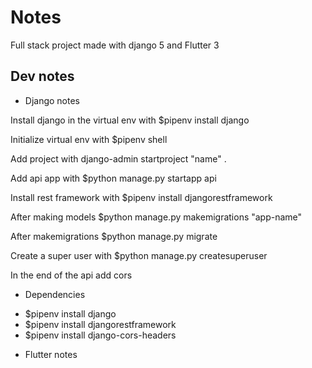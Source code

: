 # Notes 

Full stack project made with django 5 and Flutter 3

## Dev notes

* Django notes

Install django in the virtual env with $pipenv install django

Initialize virtual env with $pipenv shell

Add project with django-admin startproject "name" .

Add api app with $python manage.py startapp api

Install rest framework with $pipenv install djangorestframework

After making models $python manage.py makemigrations "app-name"

After makemigrations $python manage.py migrate

Create a super user with $python manage.py createsuperuser

In the end of the api add cors

* Dependencies
- $pipenv install django
- $pipenv install djangorestframework
- $pipenv install django-cors-headers


* Flutter notes